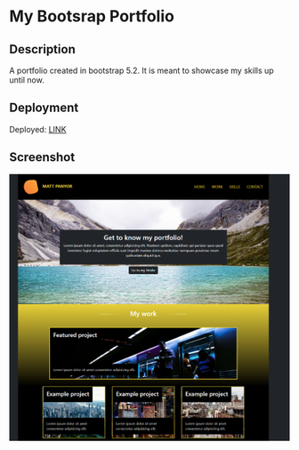 # My Bootsrap Portfolio

## Description

A portfolio created in bootstrap 5.2. It is meant to showcase my skills up until now.

## Deployment

Deployed: [LINK](http://mattp-edu.github.io/bootstrap-portfolio/)

## Screenshot

![screenshot](./screen/Screenshot%202023-12-18%20194747.png)